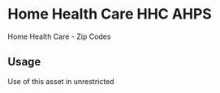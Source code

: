 # Home Health Care HHC AHPS
Home Health Care - Zip Codes

## Usage 
Use of this asset in unrestricted